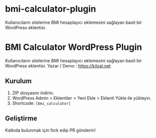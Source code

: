 # bmi-calculator-plugin
Kullanıcıların sitelerine BMI hesaplayıcı eklemesini sağlayan basit bir WordPress eklentisi.

# BMI Calculator WordPress Plugin

Kullanıcıların sitelerine BMI hesaplayıcı eklemesini sağlayan basit bir WordPress eklentisi. 
Yazar / Demo : https://kiloal.net

## Kurulum
1. ZIP dosyasını indirin.
2. WordPress Admin > Eklentiler > Yeni Ekle > Eklenti Yükle ile yükleyin.
3. Shortcode: `[bmi_calculator]`

## Geliştirme
Katkıda bulunmak için fork edip PR gönderin!
